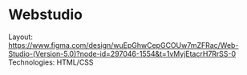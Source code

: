 # Webstudio

Layout: https://www.figma.com/design/wuEpGhwCepGCOUw7mZFRac/Web-Studio-(Version-5.0)?node-id=297046-1554&t=1vMyjEtacrH7RrSS-0
Technologies: HTML/CSS
